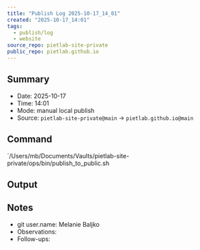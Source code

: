 ```yaml
---
title: "Publish Log 2025-10-17_14_01"
created: "2025-10-17_14:01"
tags:
  - publish/log
  - website
source_repo: pietlab-site-private
public_repo: pietlab.github.io
---
```


## Summary
- Date: 2025-10-17
- Time: 14:01
- Mode: manual local publish
- Source: `pietlab-site-private@main` → `pietlab.github.io@main`

## Command
`/Users/mb/Documents/Vaults/pietlab-site-private/ops/bin/publish_to_public.sh

## Output

## Notes
- git user.name: Melanie Baljko
- Observations: 
- Follow-ups:
